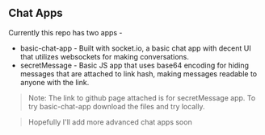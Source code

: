 ## Chat Apps
Currently this repo has two apps -
* basic-chat-app - Built with socket.io, a basic chat app with decent UI that utilizes websockets for making conversations.
* secretMessage - Basic JS app that uses base64 encoding for hiding messages that are attached to link hash, making messages readable to anyone with the link.

> Note: The link to github page attached is for secretMessage app. To try basic-chat-app download the files and try locally.

> Hopefully I'll add more advanced chat apps soon